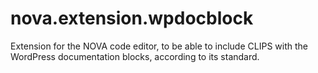 # nova.extension.wpdocblock
Extension for the NOVA code editor, to be able to include CLIPS with the WordPress documentation blocks, according to its standard.
